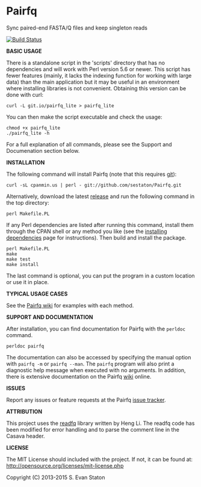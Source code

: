 Pairfq
======

Sync paired-end FASTA/Q files and keep singleton reads

[![Build Status](https://travis-ci.org/sestaton/Pairfq.png?branch=master)](https://travis-ci.org/sestaton/Pairfq)

**BASIC USAGE**

There is a standalone script in the 'scripts' directory that has no dependencies and will work with Perl version 5.6 or newer. This script has fewer features (mainly, it lacks the indexing function for working with large data) than the main application but it may be useful in an environment where installing libraries is not convenient. Obtaining this version can be done with curl:

    curl -L git.io/pairfq_lite > pairfq_lite

You can then make the script executable and check the usage:

    chmod +x pairfq_lite
    ./pairfq_lite -h

For a full explanation of all commands, please see the Support and Documenation section below.
 
**INSTALLATION**

The following command will install Pairfq (note that this requires [git](http://git-scm.com/)):

    curl -sL cpanmin.us | perl - git://github.com/sestaton/Pairfq.git

Alternatively, download the latest [release](https://github.com/sestaton/Pairfq/releases) and run the following command in the top directory:

    perl Makefile.PL

If any Perl dependencies are listed after running this command, install them through the CPAN shell or any method you like (see the [installing dependencies](https://github.com/sestaton/Pairfq/wiki/Installing-dependencies) page for instructions). Then build and install the package.

    perl Makefile.PL
    make 
    make test
    make install

The last command is optional, you can put the program in a custom location or use it in place.

**TYPICAL USAGE CASES**

See the [Pairfq wiki](https://github.com/sestaton/Pairfq/wiki) for examples with each method.

**SUPPORT AND DOCUMENTATION**

After installation, you can find documentation for Pairfq with the `perldoc` command.

    perldoc pairfq

The documentation can also be accessed by specifying the manual option with `pairfq -m` or `pairfq --man`. The `pairfq` program will also print a diagnostic help message when executed with no arguments. In addition, there is extensive documentation on the Pairfq [wiki](https://github.com/sestaton/Pairfq/wiki) online.

**ISSUES**

Report any issues or feature requests at the Pairfq [issue tracker](https://github.com/sestaton/Pairfq/issues).

**ATTRIBUTION**

This project uses the [readfq](https://github.com/lh3/readfq) library written by Heng Li. The readfq code has been modified for error handling and to parse the comment line in the Casava header.

**LICENSE**

The MIT License should included with the project. If not, it can be found at: http://opensource.org/licenses/mit-license.php

Copyright (C) 2013-2015 S. Evan Staton
